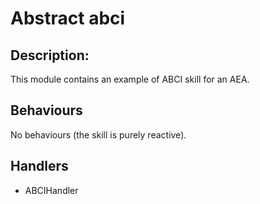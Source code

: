 # Abstract abci

## Description:

This module contains an example of ABCI skill for an AEA.

## Behaviours

No behaviours (the skill is purely reactive).

## Handlers

 - ABCIHandler

